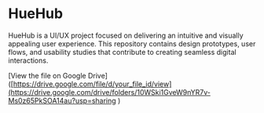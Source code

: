 # HueHub
HueHub is a UI/UX project focused on delivering an intuitive and visually appealing user experience. This repository contains design prototypes, user flows, and usability studies that contribute to creating seamless digital interactions.

[View the file on Google Drive]([https://drive.google.com/file/d/your_file_id/view](https://drive.google.com/drive/folders/10WSki1GveW9nYR7v-Ms0z65PkSOA14au?usp=sharing )
